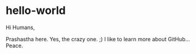 # hello-world
Hi Humans,

Prashastha here. Yes, the crazy one. ;)
I like to learn more about GitHub...
Peace.
